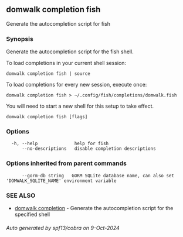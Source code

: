 ## domwalk completion fish

Generate the autocompletion script for fish

### Synopsis

Generate the autocompletion script for the fish shell.

To load completions in your current shell session:

	domwalk completion fish | source

To load completions for every new session, execute once:

	domwalk completion fish > ~/.config/fish/completions/domwalk.fish

You will need to start a new shell for this setup to take effect.


```
domwalk completion fish [flags]
```

### Options

```
  -h, --help              help for fish
      --no-descriptions   disable completion descriptions
```

### Options inherited from parent commands

```
      --gorm-db string   GORM SQLite database name, can also set 'DOMWALK_SQLITE_NAME' environment variable
```

### SEE ALSO

* [domwalk completion](domwalk_completion.md)	 - Generate the autocompletion script for the specified shell

###### Auto generated by spf13/cobra on 9-Oct-2024

